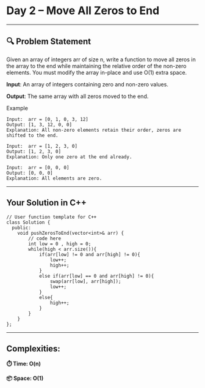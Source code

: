 # Day 2 – Move All Zeros to End

---

## 🔍 Problem Statement

Given an array of integers arr of size n, write a function to move all zeros in the array to the end while maintaining the relative order of the non-zero elements. You must modify the array in-place and use O(1) extra space.

__Input__: An array of integers containing zero and non-zero values.

__Output__: The same array with all zeros moved to the end.

Example

```text
Input:  arr = [0, 1, 0, 3, 12]
Output: [1, 3, 12, 0, 0]
Explanation: All non-zero elements retain their order, zeros are shifted to the end.

Input:  arr = [1, 2, 3, 0]
Output: [1, 2, 3, 0]
Explanation: Only one zero at the end already.

Input:  arr = [0, 0, 0]
Output: [0, 0, 0]
Explanation: All elements are zero.

```

---

## Your Solution in C++

```code
// User function template for C++
class Solution {
  public:
    void pushZerosToEnd(vector<int>& arr) {
        // code here
        int low = 0 , high = 0;
        while(high < arr.size()){
            if(arr[low] != 0 and arr[high] != 0){
                low++;
                high++;
            }
            else if(arr[low] == 0 and arr[high] != 0){
                swap(arr[low], arr[high]);
                low++;
            }
            else{
                high++;
            }
        }
    }
};
```

---

## Complexities:

**⏱️ Time: O(n)** 

**📦 Space: O(1)**
